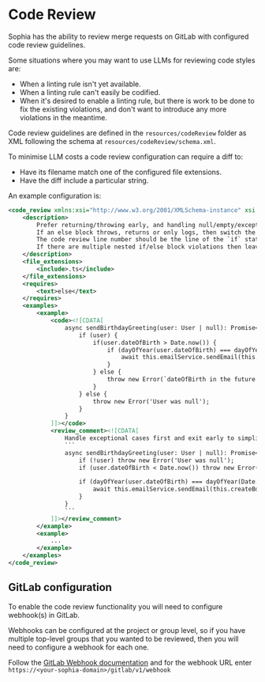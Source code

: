 # Code Review

Sophia has the ability to review merge requests on GitLab with configured code review guidelines.

Some situations where you may want to use LLMs for reviewing code styles are:
- When a linting rule isn't yet available.
- When a linting rule can't easily be codified.
- When it's desired to enable a linting rule, but there is work to be done to fix the existing violations, and don't want to introduce any more violations in the meantime.

Code review guidelines are defined in the `resources/codeReview` folder as XML following the schema at `resources/codeReview/schema.xml`.

To minimise LLM costs a code review configuration can require a diff to:
- Have its filename match one of the configured file extensions.
- Have the diff include a particular string.

An example configuration is:

```xml
<code_review xmlns:xsi="http://www.w3.org/2001/XMLSchema-instance" xsi:noNamespaceSchemaLocation="schema.xsd">
    <description>
        Prefer returning/throwing early, and handling null/empty/exceptional cases first.
        If an else block throws, returns or only logs, then switch the ordering of the if/else blocks, which will result in not having an else block.
        The code review line number should be the line of the `if` statement.
        If there are multiple nested if/else block violations then leave a single review comment covering all violations.
    </description>
    <file_extensions>
        <include>.ts</include>
    </file_extensions>
    <requires>
        <text>else</text>
    </requires>
    <examples>
        <example>
            <code><![CDATA[
                async sendBirthdayGreeting(user: User | null): Promise<void> {
                    if (user) {
                        if(user.dateOfBirth > Date.now()) {
                            if (dayOfYear(user.dateOfBirth) === dayOfYear(Date.now())) {
                                await this.emailService.sendEmail(this.createBdayEmail(user));
                            }
                        } else {
                            throw new Error(`dateOfBirth in the future for user ${user.id}`);
                        }
                    } else {
                        throw new Error('User was null');
                    }
                }
            ]]></code>
            <review_comment><![CDATA[
                Handle exceptional cases first and exit early to simplify the code flow.
                ```
                async sendBirthdayGreeting(user: User | null): Promise<void> {
                    if (!user) throw new Error('User was null');
                    if (user.dateOfBirth < Date.now()) throw new Error(`User ${user.id} dateOfBirth is in the future.`);

                    if (dayOfYear(user.dateOfBirth) === dayOfYear(Date.now())) {
                        await this.emailService.sendEmail(this.createBdayEmail(user));
                    }
                }
                ```
            ]]></review_comment>
        </example>
        <example>
            ...
        </example>
    </examples>
</code_review>
```

## GitLab configuration

To enable the code review functionality you will need to configure webhook(s) in GitLab.

Webhooks can be configured at the project or group level, so if you have multiple top-level groups
that you wanted to be reviewed, then you will need to configure a webhook for each one.

Follow the [GitLab Webhook documentation](https://gitlab.synrgy.mobi/groups/devops/-/hooks) and for the
webhook URL enter `https://<your-sophia-domain>/gitlab/v1/webhook`

